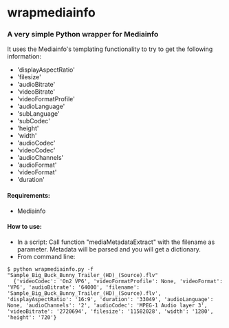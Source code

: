 # wrapmediainfo
### A very simple Python wrapper for Mediainfo 

It uses the Mediainfo's templating functionality to try to get the following information:
- 'displayAspectRatio'
- 'filesize'
- 'audioBitrate'
- 'videoBitrate'
- 'videoFormatProfile'
- 'audioLanguage'
- 'subLanguage'
- 'subCodec'
- 'height'
- 'width'
- 'audioCodec'
- 'videoCodec'
- 'audioChannels'
- 'audioFormat'
- 'videoFormat'
- 'duration'


#### Requirements:
- Mediainfo

#### How to use:
- In a script: Call function "mediaMetadataExtract" with the filename as parameter. Metadata will be parsed and you will get a dictionary.
- From command line:
```
$ python wrapmediainfo.py -f "Sample_Big_Buck_Bunny_Trailer_(HD)_(Source).flv"
  {'videoCodec': 'On2 VP6', 'videoFormatProfile': None, 'videoFormat': 'VP6', 'audioBitrate': '64000', 'filename': 'Sample_Big_Buck_Bunny_Trailer_(HD)_(Source).flv', 'displayAspectRatio': '16:9', 'duration': '33049', 'audioLanguage': None, 'audioChannels': '2', 'audioCodec': 'MPEG-1 Audio layer 3', 'videoBitrate': '2720694', 'filesize': '11582028', 'width': '1280', 'height': '720'}
```
